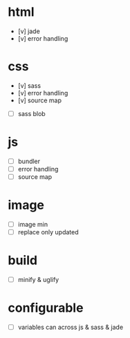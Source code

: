 # html
- [v] jade
- [v] error handling

# css
- [v] sass
- [v] error handling
- [v] source map
- [ ] sass blob

# js
- [ ] bundler
- [ ] error handling
- [ ] source map

# image
- [ ] image min
- [ ] replace only updated

# build
- [ ] minify & uglify

# configurable
- [ ] variables can across js & sass & jade
